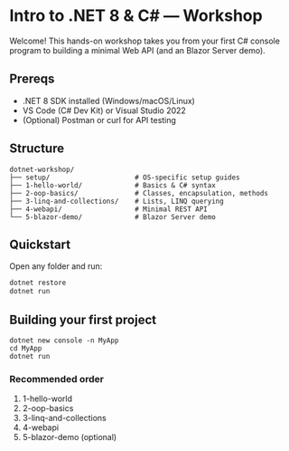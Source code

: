 # Intro to .NET 8 & C# — Workshop

Welcome! This hands-on workshop takes you from your first C# console program to building a minimal Web API (and an Blazor Server demo).

## Prereqs

- .NET 8 SDK installed (Windows/macOS/Linux)
- VS Code (C# Dev Kit) or Visual Studio 2022
- (Optional) Postman or curl for API testing

## Structure

```
dotnet-workshop/
├── setup/                     # OS-specific setup guides
├── 1-hello-world/             # Basics & C# syntax
├── 2-oop-basics/              # Classes, encapsulation, methods
├── 3-linq-and-collections/    # Lists, LINQ querying
├── 4-webapi/                  # Minimal REST API
└── 5-blazor-demo/             # Blazor Server demo
```

## Quickstart

Open any folder and run:

```bash
dotnet restore
dotnet run
```

## Building your first project

```
dotnet new console -n MyApp
cd MyApp
dotnet run
```

### Recommended order

1. 1-hello-world
2. 2-oop-basics
3. 3-linq-and-collections
4. 4-webapi
5. 5-blazor-demo (optional)
